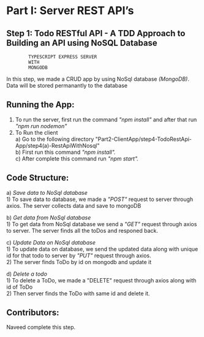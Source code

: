 

Part I: Server REST API’s
=========================
Step 1: Todo RESTful API - A TDD Approach to Building an API using NoSQL Database
-------------------------------------------------------------------------------

            TYPESCRIPT EXPRESS SERVER
            WITH
            MONGODB



In this step, we made a CRUD app by using NoSql database *(MongoDB)*. Data will be stored permanantly to the database



Running the App:
--------------

  1) To run the server, first run the command *"npm install"* and after that run *"npm run nodemon"*<br />
  2) To Run the client<br />
     a) Go to the following directory "Part2-ClientApp/step4-TodoRestApi-App/step4(a)-RestApiWithNosql"<br >
     b) First run this command *"npm install".*<br />
     c) After complete this command run *"npm start".*







Code Structure:
---------------
  a) _Save data to NoSql database_<br />
      1) To save data to database, we made a *"POST"* request to server through axios. The server collects data and save to mongoDB



  b) _Get data from NoSql database_<br />
      1) To get data from NoSql database we send a *"GET"* request through axios to server. The server finds all the toDos and responed back.


  c) _Update Data on NoSql database_<br />
      1) To update data on database, we send the updated data along with unique id for that todo to server by *"PUT"* request through axios.
      <br />
      2) The server finds ToDo by id on mongodb and update it


  d) _Delete a todo_<br />
      1) To delete a ToDo, we made a "DELETE" request through axios along with id of ToDo <br />
      2) Then server finds the ToDo with same id and delete it.





Contributors:
-----------
Naveed complete this step.
